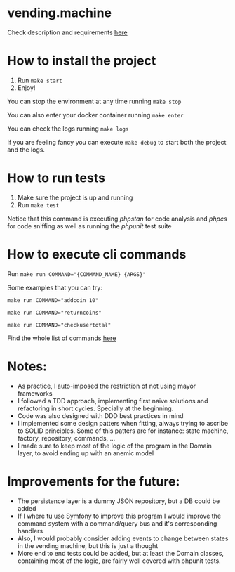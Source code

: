 # vending.machine

Check description and requirements [here](docs/REQUIREMENTS.md)

# How to install the project

1. Run `make start`
2. Enjoy!

You can stop the environment at any time running `make stop`

You can also enter your docker container running `make enter`

You can check the logs running `make logs`

If you are feeling fancy you can execute `make debug` to start both the project and the logs.

# How to run tests

1. Make sure the project is up and running
2. Run `make test`

Notice that this command is executing *phpstan* for code analysis and *phpcs* for code sniffing as well as running the *phpunit* test suite

# How to execute cli commands

Run `make run COMMAND="{COMMAND_NAME} {ARGS}"`

Some examples that you can try:

`make run COMMAND="addcoin 10"`

`make run COMMAND="returncoins"`

`make run COMMAND="checkusertotal"`

Find the whole list of commands [here](/docs/COMMANDS.md)

# Notes:

- As practice, I auto-imposed the restriction of not using mayor frameworks
- I followed a TDD approach, implementing first naive solutions and refactoring in short cycles. Specially at the beginning.
- Code was also designed with DDD best practices in mind
- I implemented some design patters when fitting, always trying to ascribe to SOLID principles. Some of this patters are for instance: state machine, factory, repository, commands, ...
- I made sure to keep most of the logic of the program in the Domain layer, to avoid ending up with an anemic model

# Improvements for the future:

- The persistence layer is a dummy JSON repository, but a DB could be added
- If I where tu use Symfony to improve this program I would improve the command system with a command/query bus and it's corresponding handlers
- Also, I would probably consider adding events to change between states in the vending machine, but this is just a thought
- More end to end tests could be added, but at least the Domain classes, containing most of the logic, are fairly well covered with phpunit tests.
